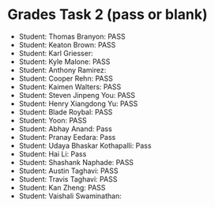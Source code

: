 # Grades Task 2 (pass or blank)

* Student: Thomas Branyon: PASS
* Student: Keaton Brown: PASS
* Student: Karl Griesser:
* Student: Kyle Malone: PASS
* Student: Anthony Ramirez: 
* Student: Cooper Rehn: PASS
* Student: Kaimen Walters: PASS
* Student: Steven Jinpeng You: PASS
* Student: Henry Xiangdong Yu: PASS
* Student: Blade Roybal: PASS
* Student: Yoon: PASS
* Student: Abhay Anand: Pass
* Student: Pranay Eedara: Pass
* Student: Udaya Bhaskar Kothapalli: Pass
* Student: Hai Li: Pass
* Student: Shashank Naphade: PASS
* Student: Austin Taghavi: PASS
* Student: Travis Taghavi: PASS
* Student: Kan Zheng: PASS
* Student: Vaishali Swaminathan:
